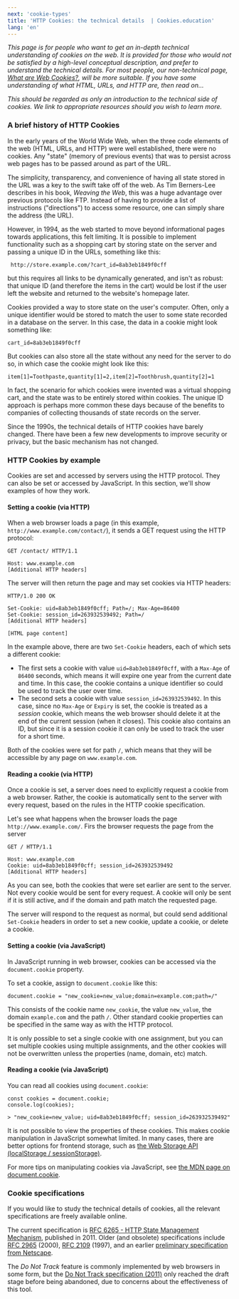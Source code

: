 ```yaml
---
next: 'cookie-types'
title: 'HTTP Cookies: the technical details  | Cookies.education'
lang: 'en'
---
```


*This page is for people who want to get an in-depth technical understanding of cookies on the web. It is provided for those who would not be satisfied by a high-level conceptual description, and prefer to understand the technical details. For most people, our non-technical page, [What are Web Cookies?](./cookies-definition.md), will be more suitable. If you have some understanding of what HTML, URLs, and HTTP are, then read on...*

*This should be regarded as only an introduction to the technical side of cookies. We link to appropriate resources should you wish to learn more.*

### A brief history of HTTP Cookies

In the early years of the World Wide Web, when the three code elements of the web (HTML, URLs, and HTTP) were well established, there were no cookies. Any "state" (memory of previous events) that was to persist across web pages has to be passed around as part of the URL.

The simplicity, transparency, and convenience of having all state stored in the URL was a key to the swift take off of the web. As Tim Berners-Lee describes in his book, *Weaving the Web*, this was a huge advantage over previous protocols like FTP. Instead of having to provide a list of instructions ("directions") to access some resource, one can simply share the address (the URL).

However, in 1994, as the web started to move beyond informational pages towards applications, this felt limiting. It is possible to implement functionality such as a shopping cart by storing state on the server and passing a unique ID in the URLs, something like this:
 
     http://store.example.com/?cart_id=8ab3eb1849f0cff
 
 but this requires all links to be dynamically generated, and isn't as robust: that unique ID (and therefore the items in the cart) would be lost if the user left the website and returned to the website's homepage later.

Cookies provided a way to store state on the user's computer. Often, only a unique identifier would be stored to match the user to some state recorded in a database on the server. In this case, the data in a cookie might look something like:
 
    cart_id=8ab3eb1849f0cff

But cookies can also store all the state without any need for the server to do so, in which case the cookie might look like this:

    item[1]=Toothpaste,quantity[1]=2,item[2]=Toothbrush,quantity[2]=1
    
In fact, the scenario for which cookies were invented was a virtual shopping cart, and the state was to be entirely stored within cookies. The unique ID approach is perhaps more common these days because of the benefits to companies of collecting thousands of state records on the server.

Since the 1990s, the technical details of HTTP cookies have barely changed. There have been a few new developments to improve security or privacy, but the basic mechanism has not changed.

### HTTP Cookies by example

Cookies are set and accessed by servers using the HTTP protocol. They can also be set or accessed by JavaScript. In this section, we'll show examples of how they work.

#### Setting a cookie (via HTTP)

When a web browser loads a page (in this example, `http://www.example.com/contact/`), it sends a GET request using the HTTP protocol:

```$http
GET /contact/ HTTP/1.1

Host: www.example.com
[Additional HTTP headers]
```

The server will then return the page and may set cookies via HTTP headers:

```$http
HTTP/1.0 200 OK

Set-Cookie: uid=8ab3eb1849f0cff; Path=/; Max-Age=86400
Set-Cookie: session_id=263932539492; Path=/
[Additional HTTP headers]

[HTML page content]
```

In the example above, there are two `Set-Cookie` headers, each of which sets a different cookie:
 
  - The first sets a cookie with value `uid=8ab3eb1849f0cff`, with a `Max-Age` of `86400` seconds, which means it will expire one year from the current date and time. In this case, the cookie contains a unique identifier so could be used to track the user over time.
  - The second sets a cookie with value `session_id=263932539492`. In this case, since no `Max-Age` or `Expiry` is set, the cookie is treated as a *session* cookie, which means the web browser should delete it at the end of the current session (when it closes). This cookie also contains an ID, but since it is a session cookie it can only be used to track the user for a short time.
  
Both of the cookies were set for path `/`, which means that they will be accessible by any page on `www.example.com`.

#### Reading a cookie (via HTTP)

Once a cookie is set, a server does need to explicitly request a cookie from a web browser. Rather, the cookie is automatically sent to the server with every request, based on the rules in the HTTP cookie specification.

Let's see what happens when the browser loads the page `http://www.example.com/`. Firs the browser requests the page from the server

```$http
GET / HTTP/1.1

Host: www.example.com
Cookie: uid=8ab3eb1849f0cff; session_id=263932539492
[Additional HTTP headers]
```

As you can see, both the cookies that were set earlier are sent to the server. Not every cookie would be sent for every request. A cookie will only be sent if it is still active, and if the domain and path match the requested page.

The server will respond to the request as normal, but could send additional `Set-Cookie` headers in order to set a new cookie, update a cookie, or delete a cookie.

#### Setting a cookie (via JavaScript)

In JavaScript running in web browser, cookies can be accessed via the `document.cookie` property.

To set a cookie, assign to `document.cookie` like this:

```
document.cookie = "new_cookie=new_value;domain=example.com;path=/"
```

This consists of the cookie name `new_cookie`, the value `new_value`, the domain `example.com` and the path `/`. Other standard cookie properties can be specified in the same way as with the HTTP protocol.

It is only possible to set a single cookie with one assignment, but you can set multiple cookies using multiple assignments, and the other cookies will not be overwritten unless the properties (name, domain, etc) match.

#### Reading a cookie (via JavaScript)

You can read all cookies using `document.cookie`:

```
const cookies = document.cookie;
console.log(cookies);

> "new_cookie=new_value; uid=8ab3eb1849f0cff; session_id=263932539492"
```

It is not possible to view the properties of these cookies. This makes cookie manipulation in JavaScript somewhat limited. In many cases, there are better options for frontend storage, such as [the Web Storage API (localStorage / sessionStorage)](https://developer.mozilla.org/en-US/docs/Web/API/Web_Storage_API).

For more tips on manipulating cookies via JavaScript, see [the MDN page on document.cookie](https://developer.mozilla.org/en-US/docs/Web/API/Document/cookie).

### Cookie specifications

If you would like to study the technical details of cookies, all the relevant specifications are freely available online.

The current specification is [RFC 6265 - HTTP State Management Mechanism](https://tools.ietf.org/html/rfc6265), published in 2011. Older (and obsolete) specifications include [RFC 2965](https://tools.ietf.org/html/rfc2965) (2000), [RFC 2109](https://tools.ietf.org/html/rfc2109) (1997), and an earlier [preliminary specification from Netscape](https://web.archive.org/web/20070805052634/http://wp.netscape.com/newsref/std/cookie_spec.html).

The *Do Not Track* feature is commonly implemented by web browsers in some form, but the [Do Not Track specification (2011)](https://tools.ietf.org/html/draft-mayer-do-not-track-00) only reached the draft stage before being abandoned, due to concerns about the effectiveness of this tool.

